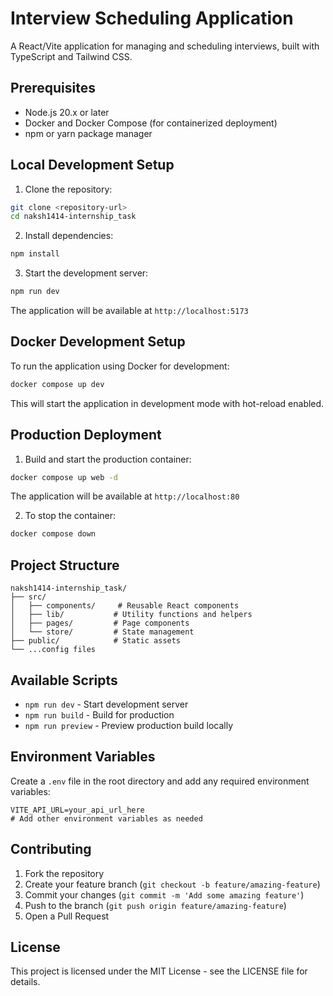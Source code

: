 # Interview Scheduling Application

A React/Vite application for managing and scheduling interviews, built with TypeScript and Tailwind CSS.

## Prerequisites

- Node.js 20.x or later
- Docker and Docker Compose (for containerized deployment)
- npm or yarn package manager

## Local Development Setup

1. Clone the repository:
```bash
git clone <repository-url>
cd naksh1414-internship_task
```

2. Install dependencies:
```bash
npm install
```

3. Start the development server:
```bash
npm run dev
```

The application will be available at `http://localhost:5173`

## Docker Development Setup

To run the application using Docker for development:

```bash
docker compose up dev
```

This will start the application in development mode with hot-reload enabled.

## Production Deployment

1. Build and start the production container:
```bash
docker compose up web -d
```

The application will be available at `http://localhost:80`

2. To stop the container:
```bash
docker compose down
```

## Project Structure

```
naksh1414-internship_task/
├── src/
│   ├── components/     # Reusable React components
│   ├── lib/           # Utility functions and helpers
│   ├── pages/         # Page components
│   └── store/         # State management
├── public/            # Static assets
└── ...config files
```

## Available Scripts

- `npm run dev` - Start development server
- `npm run build` - Build for production
- `npm run preview` - Preview production build locally

## Environment Variables

Create a `.env` file in the root directory and add any required environment variables:

```env
VITE_API_URL=your_api_url_here
# Add other environment variables as needed
```

## Contributing

1. Fork the repository
2. Create your feature branch (`git checkout -b feature/amazing-feature`)
3. Commit your changes (`git commit -m 'Add some amazing feature'`)
4. Push to the branch (`git push origin feature/amazing-feature`)
5. Open a Pull Request

## License

This project is licensed under the MIT License - see the LICENSE file for details.